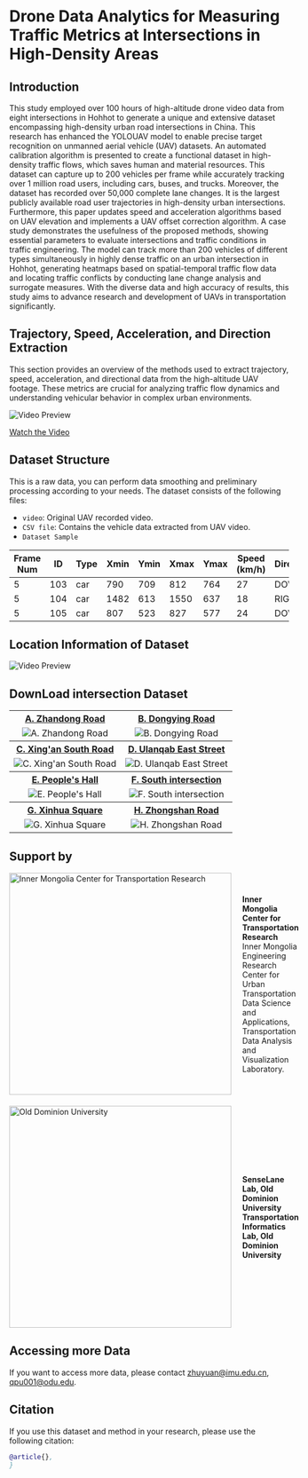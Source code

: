 # Drone Data Analytics for Measuring Traffic Metrics at Intersections in High-Density Areas
## Introduction
This study employed over 100 hours of high-altitude drone video data from eight intersections in Hohhot to generate a unique and extensive dataset encompassing high-density urban road intersections in China. This research has enhanced the YOLOUAV model to enable precise target recognition on unmanned aerial vehicle (UAV) datasets. An automated calibration algorithm is presented to create a functional dataset in high-density traffic flows, which saves human and material resources. This dataset can capture up to 200 vehicles per frame while accurately tracking over 1 million road users, including cars, buses, and trucks. Moreover, the dataset has recorded over 50,000 complete lane changes. It is the largest publicly available road user trajectories in high-density urban intersections. Furthermore, this paper updates speed and acceleration algorithms based on UAV elevation and implements a UAV offset correction algorithm. A case study demonstrates the usefulness of the proposed methods, showing essential parameters to evaluate intersections and traffic conditions in traffic engineering. The model can track more than 200 vehicles of different types simultaneously in highly dense traffic on an urban intersection in Hohhot, generating heatmaps based on spatial-temporal traffic flow data and locating traffic conflicts by conducting lane change analysis and surrogate measures. With the diverse data and high accuracy of results, this study aims to advance research and development of UAVs in transportation significantly.

## Trajectory, Speed, Acceleration, and Direction Extraction
This section provides an overview of the methods used to extract trajectory, speed, acceleration, and directional data from the high-altitude UAV footage. These metrics are crucial for analyzing traffic flow dynamics and understanding vehicular behavior in complex urban environments.

![Video Preview](https://github.com/Qpu523/High-density-Intersection-Dataset/blob/ed9805a5d68c1fba75130c7e56014c3ea489f764/Datashare/11.jpg)

[Watch the Video](https://github.com/Qpu523/High-density-Intersection-Dataset/blob/3e808ab6db80f6a9262a8eb99d99264aee201447/Datashare/1.mp4)



## Dataset Structure
This is a raw data, you can perform data smoothing and preliminary processing according to your needs.
The dataset consists of the following files:
- `video`: Original UAV recorded video.
- `CSV file`: Contains the vehicle data extracted from UAV video.
- `Dataset Sample`


| Frame Num | ID  | Type | Xmin | Ymin | Xmax | Ymax | Speed (km/h) | Direction | Acceleration (m/s²) | UP | RIGHT | DOWN | LEFT |
|-----------|-----|------|------|------|------|------|--------------|-----------|---------------------|----|-------|------|------|
| 5         | 103 | car  | 790  | 709  | 812  | 764  | 27           | DOWN      | -0.08               | 22 | 8     | 25   | 9    |
| 5         | 104 | car  | 1482 | 613  | 1550 | 637  | 18           | RIGHT     | -0.08               | 22 | 9     | 25   | 9    |
| 5         | 105 | car  | 807  | 523  | 827  | 577  | 24           | DOWN      | 0.04                | 22 | 9     | 26   | 9    |


## Location Information of Dataset

![Video Preview](https://github.com/Qpu523/High-density-Intersection-Dataset/blob/95b2e75275feee9ce6c4d4d0f45af1b46e8b357c/Datashare/Location.png)


## DownLoad intersection Dataset

<table>
<tr>
<th><a href="https://olddominion-my.sharepoint.com/:f:/g/personal/qpu001_odu_edu/Eh535616YC1DujFzQGgjfoABNAF4UzfXG4xZ9Dk53KslOw?e=5qbybt">A. Zhandong Road</a></th>
<th><a href="https://olddominion-my.sharepoint.com/:f:/g/personal/qpu001_odu_edu/EtxFOZiyGrtMhD-bgD1lem0B7nWK5h_vIb1_k6ii9JxkHQ?e=6wBT99">B. Dongying Road</a></th>
</tr>
<tr>
<td align="center"><img src="https://github.com/Qpu523/High-density-Intersection-Dataset/blob/fe391330d81c060d613203e1ad7c5fbab35a0f48/Datashare/A.%20Zhandong%20Road.jpg" alt="A. Zhandong Road" /></td>
<td align="center"><img src="https://github.com/Qpu523/High-density-Intersection-Dataset/blob/fe391330d81c060d613203e1ad7c5fbab35a0f48/Datashare/B.%20Dongying%20Road.jpg" alt="B. Dongying Road" /></td>
</tr>
<tr>
<th><a href="https://olddominion-my.sharepoint.com/:f:/g/personal/qpu001_odu_edu/Ekuu_jmamxdIgFZjYTCjLJYBumRynRtFKIAY25wxNd2dVg?e=M3kv38">C. Xing'an South Road‎</a></th>
<th><a href="https://olddominion-my.sharepoint.com/:f:/g/personal/qpu001_odu_edu/EsPlL4srQuRBgodxaZY1CaIBTaZru71udecvcmURbQakvA?e=cwtgNO">D. Ulanqab East Street</a></th>
</tr>
<tr>
<td align="center"><img src="https://github.com/Qpu523/High-density-Intersection-Dataset/blob/fe391330d81c060d613203e1ad7c5fbab35a0f48/Datashare/C.%20Xing'an%20South%20Road%E2%80%8E.jpg" alt="C. Xing'an South Road‎" /></td>
<td align="center"><img src="https://github.com/Qpu523/High-density-Intersection-Dataset/blob/fe391330d81c060d613203e1ad7c5fbab35a0f48/Datashare/D.%20Ulanqab%20East%20Street.jpg" alt="D. Ulanqab East Street" /></td>
</tr>
<tr>
<th><a href="https://olddominion-my.sharepoint.com/:f:/g/personal/qpu001_odu_edu/EhM_t4DUnhhGpx9n88T4TAgBIpx01YCOoIoCZsqG5numpQ?e=loOjEO">E. People's Hall</a></th>
<th><a href="https://olddominion-my.sharepoint.com/:f:/g/personal/qpu001_odu_edu/EjyLu4pVh4pJqxBy0maGVr8BS3S7Ezj8DqdOkkN43kb3fA?e=UGgMPS">F. South intersection</a></th>
</tr>
<tr>
<td align="center"><img src="https://github.com/Qpu523/High-density-Intersection-Dataset/blob/5bc52ca9acc2b926886e86846faef83c043b1a85/Datashare/E.%20People's%20Hall.jpg" alt="E. People's Hall" /></td>
<td align="center"><img src="https://github.com/Qpu523/High-density-Intersection-Dataset/blob/5bc52ca9acc2b926886e86846faef83c043b1a85/Datashare/F.%20South%20intersection.jpg" alt="F. South intersection" /></td>
</tr>
<tr>
<th><a href="https://olddominion-my.sharepoint.com/:f:/g/personal/qpu001_odu_edu/EqRV-9Zsku9MoM6f6HHJ_GMBk4PSVJLdEDWX5ipdiz2ccQ?e=vAxPiY">G. Xinhua Square</a></th>
<th><a href="https://olddominion-my.sharepoint.com/:f:/g/personal/qpu001_odu_edu/ElCvA5YzhH5GvOpq8mJjVU8BKqig1WqahXytJPekT5CVhw?e=EJd7NP">H. Zhongshan Road</a></th>
</tr>
<tr>
<td align="center"><img src="https://github.com/Qpu523/High-density-Intersection-Dataset/blob/5bc52ca9acc2b926886e86846faef83c043b1a85/Datashare/G.%20Xinhua%20Square.jpg" alt="G. Xinhua Square" /></td>
<td align="center"><img src="https://github.com/Qpu523/High-density-Intersection-Dataset/blob/5bc52ca9acc2b926886e86846faef83c043b1a85/Datashare/H.%20Zhongshan%20Road.jpg" alt="H. Zhongshan Road" /></td>
</tr>
</table>


## Support by

<div style="display: flex; align-items: center; margin-bottom: 20px;">
    <img src="https://github.com/Qpu523/High-density-Intersection-Dataset/blob/071e90b832a8ec69f72ee375b21a95f051d3ad77/Datashare/IMU.png" alt="Inner Mongolia Center for Transportation Research" style="width: 400px; height: auto; margin-right: 20px;">
    <div>
        <strong>Inner Mongolia Center for Transportation Research</strong><br>
        Inner Mongolia Engineering Research Center for Urban Transportation Data Science and Applications,<br>
        Transportation Data Analysis and Visualization Laboratory.
    </div>
</div>

<div style="display: flex; align-items: center; margin-bottom: 20px;">
    <img src="https://github.com/Qpu523/High-density-Intersection-Dataset/blob/d30ea0e5b03a7d6220c42eaa7c12d2e646875ab1/Datashare/ODU%20.jpg" alt="Old Dominion University" style="width: 400px; height: auto; margin-right: 20px;">
    <div>
        <strong>SenseLane Lab, Old Dominion University</strong><br>
        <strong>Transportation Informatics Lab, Old Dominion University</strong><br>
    </div>
</div>







## Accessing more Data
If you want to access more data, please contact zhuyuan@imu.edu.cn, qpu001@odu.edu.

## Citation
If you use this dataset and method in your research, please use the following citation:
```bibtex
@article{},
}
